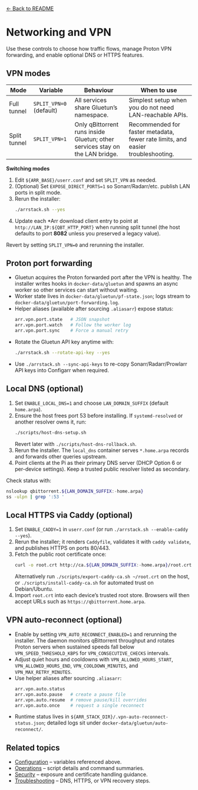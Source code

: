 [← Back to README](../README.md)

# Networking and VPN

Use these controls to choose how traffic flows, manage Proton VPN forwarding, and enable optional DNS or HTTPS features.

## VPN modes
| Mode | Variable | Behaviour | When to use |
| --- | --- | --- | --- |
| Full tunnel | `SPLIT_VPN=0` (default) | All services share Gluetun’s namespace. | Simplest setup when you do not need LAN-reachable APIs. |
| Split tunnel | `SPLIT_VPN=1` | Only qBittorrent runs inside Gluetun; other services stay on the LAN bridge. | Recommended for faster metadata, fewer rate limits, and easier troubleshooting. |

**Switching modes**
1. Edit `${ARR_BASE}/userr.conf` and set `SPLIT_VPN` as needed.
2. (Optional) Set `EXPOSE_DIRECT_PORTS=1` so Sonarr/Radarr/etc. publish LAN ports in split mode.
3. Rerun the installer:
   ```bash
   ./arrstack.sh --yes
   ```
4. Update each *Arr download client entry to point at `http://LAN_IP:${QBT_HTTP_PORT}` when running split tunnel (the
   host defaults to port **8082** unless you preserved a legacy value).

Revert by setting `SPLIT_VPN=0` and rerunning the installer.

## Proton port forwarding
- Gluetun acquires the Proton forwarded port after the VPN is healthy. The installer writes hooks in `docker-data/gluetun` and spawns an async worker so other services can start without waiting.
- Worker state lives in `docker-data/gluetun/pf-state.json`; logs stream to `docker-data/gluetun/port-forwarding.log`.
- Helper aliases (available after sourcing `.aliasarr`) expose status:
  ```bash
  arr.vpn.port.state   # JSON snapshot
  arr.vpn.port.watch   # Follow the worker log
  arr.vpn.port.sync    # Force a manual retry
  ```
- Rotate the Gluetun API key anytime with:
  ```bash
  ./arrstack.sh --rotate-api-key --yes
  ```
- Use `./arrstack.sh --sync-api-keys` to re-copy Sonarr/Radarr/Prowlarr API keys into Configarr when required.

## Local DNS (optional)
1. Set `ENABLE_LOCAL_DNS=1` and choose `LAN_DOMAIN_SUFFIX` (default `home.arpa`).
2. Ensure the host frees port 53 before installing. If `systemd-resolved` or another resolver owns it, run:
   ```bash
   ./scripts/host-dns-setup.sh
   ```
   Revert later with `./scripts/host-dns-rollback.sh`.
3. Rerun the installer. The `local_dns` container serves `*.home.arpa` records and forwards other queries upstream.
4. Point clients at the Pi as their primary DNS server (DHCP Option 6 or per-device settings). Keep a trusted public resolver listed as secondary.

Check status with:
```bash
nslookup qbittorrent.${LAN_DOMAIN_SUFFIX:-home.arpa}
ss -ulpn | grep ':53 '
```

## Local HTTPS via Caddy (optional)
1. Set `ENABLE_CADDY=1` in `userr.conf` (or run `./arrstack.sh --enable-caddy --yes`).
2. Rerun the installer; it renders `Caddyfile`, validates it with `caddy validate`, and publishes HTTPS on ports 80/443.
3. Fetch the public root certificate once:
   ```bash
   curl -o root.crt http://ca.${LAN_DOMAIN_SUFFIX:-home.arpa}/root.crt
   ```
   Alternatively run `./scripts/export-caddy-ca.sh ~/root.crt` on the host, or `./scripts/install-caddy-ca.sh` for automated trust on Debian/Ubuntu.
4. Import `root.crt` into each device’s trusted root store. Browsers will then accept URLs such as `https://qbittorrent.home.arpa`.

## VPN auto-reconnect (optional)
- Enable by setting `VPN_AUTO_RECONNECT_ENABLED=1` and rerunning the installer. The daemon monitors qBittorrent throughput and rotates Proton servers when sustained speeds fall below `VPN_SPEED_THRESHOLD_KBPS` for `VPN_CONSECUTIVE_CHECKS` intervals.
- Adjust quiet hours and cooldowns with `VPN_ALLOWED_HOURS_START`, `VPN_ALLOWED_HOURS_END`, `VPN_COOLDOWN_MINUTES`, and `VPN_MAX_RETRY_MINUTES`.
- Use helper aliases after sourcing `.aliasarr`:
  ```bash
  arr.vpn.auto.status
  arr.vpn.auto.pause   # create a pause file
  arr.vpn.auto.resume  # remove pause/kill overrides
  arr.vpn.auto.once    # request a single reconnect
  ```
- Runtime status lives in `${ARR_STACK_DIR}/.vpn-auto-reconnect-status.json`; detailed logs sit under `docker-data/gluetun/auto-reconnect/`.

## Related topics
- [Configuration](configuration.md) – variables referenced above.
- [Operations](operations.md) – script details and command summaries.
- [Security](security.md) – exposure and certificate handling guidance.
- [Troubleshooting](troubleshooting.md) – DNS, HTTPS, or VPN recovery steps.
